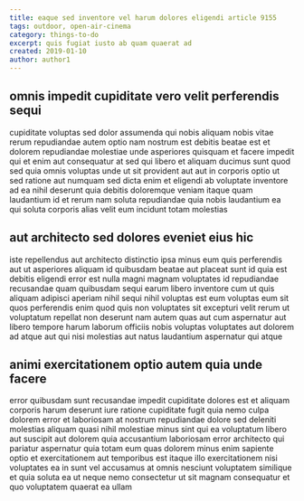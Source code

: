 ```yaml
---
title: eaque sed inventore vel harum dolores eligendi article 9155
tags: outdoor, open-air-cinema
category: things-to-do
excerpt: quis fugiat iusto ab quam quaerat ad
created: 2019-01-10
author: author1
---
```


## omnis impedit cupiditate vero velit perferendis sequi

cupiditate voluptas sed dolor assumenda qui nobis aliquam nobis vitae rerum repudiandae autem optio nam nostrum est debitis beatae est et dolorem repudiandae molestiae unde asperiores quisquam et facere impedit qui et enim aut consequatur at sed qui libero et aliquam ducimus sunt quod sed quia omnis voluptas unde ut sit provident aut aut in corporis optio ut sed ratione aut numquam sed dicta enim et eligendi ab voluptate inventore ad ea nihil deserunt quia debitis doloremque veniam itaque quam laudantium id et rerum nam soluta repudiandae quia nobis laudantium ea qui soluta corporis alias velit eum incidunt totam molestias

## aut architecto sed dolores eveniet eius hic

iste repellendus aut architecto distinctio ipsa minus eum quis perferendis aut ut asperiores aliquam id quibusdam beatae aut placeat sunt id quia est debitis eligendi error est nulla magni magnam voluptates id repudiandae recusandae quam quibusdam sequi earum libero inventore cum ut quis aliquam adipisci aperiam nihil sequi nihil voluptas est eum voluptas eum sit quos perferendis enim quod quis non voluptates sit excepturi velit rerum ut voluptatum repellat non deserunt nam autem quas aut cum aspernatur aut libero tempore harum laborum officiis nobis voluptas voluptates aut dolorem ad atque aut qui nisi molestias aut natus laudantium aspernatur qui atque

## animi exercitationem optio autem quia unde facere

error quibusdam sunt recusandae impedit cupiditate dolores est et aliquam corporis harum deserunt iure ratione cupiditate fugit quia nemo culpa dolorem error et laboriosam at nostrum repudiandae dolore sed deleniti molestias aliquam quasi nihil molestiae minus sint qui ea voluptatum libero aut suscipit aut dolorem quia accusantium laboriosam error architecto qui pariatur aspernatur quia totam eum quas dolorem minus enim sapiente optio et exercitationem aut temporibus est itaque illo exercitationem nisi voluptates ea in sunt vel accusamus at omnis nesciunt voluptatem similique et quia soluta ea ut neque nemo consectetur ut sit magnam consequatur et quo voluptatem quaerat ea ullam

